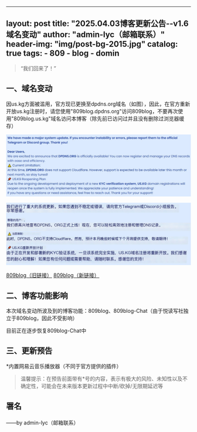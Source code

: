 
---
layout:     post
title:      "2025.04.03博客更新公告--v1.6 域名变动"
author:     "admin-lyc（邮箱联系）"
header-img: "img/post-bg-2015.jpg"
catalog: true
tags:
    - 809
    - blog
    - domin
---

> “我们回来了！”

## 一、域名变动

<p>因us.kg方面被滥用，官方现已更换至dpdns.org域名（如图），因此，在官方重新开放us.kg注册时，请您使用"809blog.dpdns.org"访问809blog，不要再次使用"809blog.us.kg"域名访问本博客（除先前已访问过并且没有删除过浏览器缓存）</p>

![个人页的官方提示（EN）](/img/us.kg(en).jpg "个人页的官方提示（EN）")

![个人页的官方提示（CN机翻）](/img/us.kg(cn).jpg "个人页的官方提示（CN机翻）")

[809blog（旧链接）](https://809blog.us.kg/)
[809blog（新链接）](https://809blog.dpdns.org/)

## 二、博客功能影响

<p>本次域名变动所波及到的博客功能：809blog、809blog-Chat（由于悦读写社独立于809blog，因此不受影响）</p>

<p>目前正在逐步恢复809blog-Chat中</p>

## 三、更新预告

<p>*内置网易云音乐播放器（不同于官方提供的插件）</p>

> 温馨提示：在预告前面带有*号的内容，表示有极大的风险、未知性以及不确定性，可能会在未来版本更新过程中中断/砍掉/无限期延迟等

<p id = "build"></p>

## 署名</p>

<p>——by admin-lyc（邮箱联系）</p>
